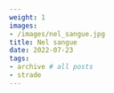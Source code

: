 ```yaml
---
weight: 1
images:
- /images/nel_sangue.jpg
title: Nel sangue
date: 2022-07-23
tags:
- archive # all posts
- strade
---
```

